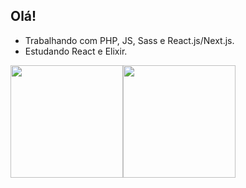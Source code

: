 ## Olá!

- Trabalhando com PHP, JS, Sass e React.js/Next.js. 
- Estudando React e Elixir.

<div align="center" style="display: flex;">
  <img height="180em" src="https://github-readme-stats.vercel.app/api?username=carolaine-vieira&show_icons=true&theme=tokyonight&include_all_commits=true&count_private=true"/>
  <img height="180em" src="https://github-readme-stats.vercel.app/api/top-langs/?username=carolaine-vieira&layout=compact&theme=tokyonight&hide=pug,css&langs_count=10" />
</div>
